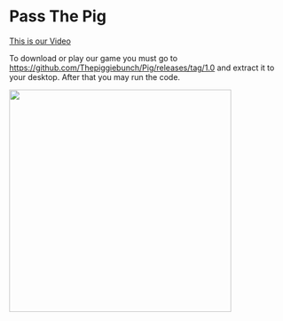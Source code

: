 <h1> Pass The Pig</h1>


<a href ="https://www.youtube.com/watch?v=-vBXUDk_uUo&list=LL7A3Oh1sUIA0nt1OL1luJVA">This is our Video</a>

To download or play our game you must go to https://github.com/Thepiggiebunch/Pig/releases/tag/1.0 and extract it to your desktop. After that you may run the code. 

<img src="C++ Final Project .jpg" height = "400" width ="400">


